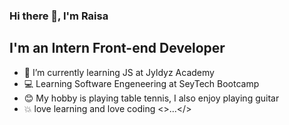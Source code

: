 ### Hi there 👋, I'm Raisa

## I'm an Intern Front-end Developer 

- 🔭 I’m currently learning JS at Jyldyz Academy
- 💻 Learning Software Engeneering at SeyTech Bootcamp
- 😊 My hobby is playing table tennis, I also enjoy playing guitar
- 💥 love learning and love coding <>...</>






